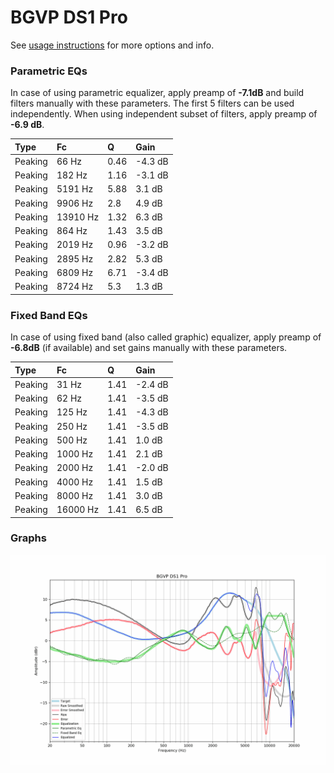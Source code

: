 # BGVP DS1 Pro
See [usage instructions](https://github.com/jaakkopasanen/AutoEq#usage) for more options and info.

### Parametric EQs
In case of using parametric equalizer, apply preamp of **-7.1dB** and build filters manually
with these parameters. The first 5 filters can be used independently.
When using independent subset of filters, apply preamp of **-6.9 dB**.

| Type    | Fc       |    Q | Gain    |
|:--------|:---------|:-----|:--------|
| Peaking | 66 Hz    | 0.46 | -4.3 dB |
| Peaking | 182 Hz   | 1.16 | -3.1 dB |
| Peaking | 5191 Hz  | 5.88 | 3.1 dB  |
| Peaking | 9906 Hz  | 2.8  | 4.9 dB  |
| Peaking | 13910 Hz | 1.32 | 6.3 dB  |
| Peaking | 864 Hz   | 1.43 | 3.5 dB  |
| Peaking | 2019 Hz  | 0.96 | -3.2 dB |
| Peaking | 2895 Hz  | 2.82 | 5.3 dB  |
| Peaking | 6809 Hz  | 6.71 | -3.4 dB |
| Peaking | 8724 Hz  | 5.3  | 1.3 dB  |

### Fixed Band EQs
In case of using fixed band (also called graphic) equalizer, apply preamp of **-6.8dB**
(if available) and set gains manually with these parameters.

| Type    | Fc       |    Q | Gain    |
|:--------|:---------|:-----|:--------|
| Peaking | 31 Hz    | 1.41 | -2.4 dB |
| Peaking | 62 Hz    | 1.41 | -3.5 dB |
| Peaking | 125 Hz   | 1.41 | -4.3 dB |
| Peaking | 250 Hz   | 1.41 | -3.5 dB |
| Peaking | 500 Hz   | 1.41 | 1.0 dB  |
| Peaking | 1000 Hz  | 1.41 | 2.1 dB  |
| Peaking | 2000 Hz  | 1.41 | -2.0 dB |
| Peaking | 4000 Hz  | 1.41 | 1.5 dB  |
| Peaking | 8000 Hz  | 1.41 | 3.0 dB  |
| Peaking | 16000 Hz | 1.41 | 6.5 dB  |

### Graphs
![](./BGVP%20DS1%20Pro.png)